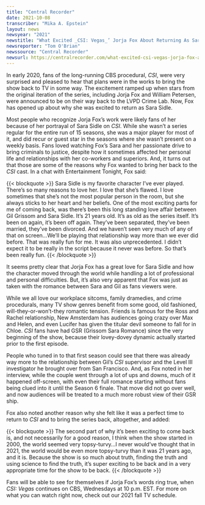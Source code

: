 ```yaml
---
title: "Central Recorder"
date: 2021-10-08
transcriber: "Mika A. Epstein"
layout: news
newsyear: "2021"
newstitle: "What Excited _CSI: Vegas_’ Jorja Fox About Returning As Sara Sidle"
newsreporter: "Tom O'Brian"
newssource: "Central Recorder"
newsurl: https://centralrecorder.com/what-excited-csi-vegas-jorja-fox-about-returning-as-sara-sidle/
---
```


In early 2020, fans of the long-running CBS procedural, _CSI_, were very surprised and pleased to hear that plans were in the works to bring the show back to TV in some way. The excitement ramped up when stars from the original iteration of the series, including Jorja Fox and William Petersen, were announced to be on their way back to the LVPD Crime Lab. Now, Fox has opened up about why she was excited to return as Sara Sidle.

Most people who recognize Jorja Fox’s work were likely fans of her because of her portrayal of Sara Sidle on _CSI_. While she wasn’t a series regular for the entire run of 15 seasons, she was a major player for most of it, and did recur or guest star in the seasons where she wasn’t present on a weekly basis. Fans loved watching Fox’s Sara and her passionate drive to bring criminals to justice, despite how it sometimes affected her personal life and relationships with her co-workers and superiors. And, it turns out that those are some of the reasons why Fox wanted to bring her back to the _CSI_ cast. In a chat with Entertainment Tonight, Fox said:

{{< blockquote >}}
Sara Sidle is my favorite character I’ve ever played. There’s so many reasons to love her. I love that she’s flawed. I love sometimes that she’s not the most popular person in the room, but she always sticks to her heart and her beliefs. One of the most exciting parts for me of coming back, was there’s been this long standing love affair between Gil Grissom and Sara Sidle. It’s 21 years old. It’s as old as the series itself. It’s been on again, it’s been off again. They’ve been separated, they’ve been married, they’ve been divorced. And we haven’t seen very much of any of that on screen…We’ll be playing that relationship way more than we ever did before. That was really fun for me. It was also unprecedented. I didn’t expect it to be really in the script because it never was before. So that’s been really fun.
{{< /blockquote >}}

It seems pretty clear that Jorja Fox has a great love for Sara Sidle and how the character moved through the world while handling a lot of professional and personal difficulties. But, it’s also very apparent that Fox was just as taken with the romance between Sara and Gil as fans viewers were.

While we all love our workplace sitcoms, family dramedies, and crime procedurals, many TV show genres benefit from some good, old fashioned, will-they-or-won’t-they romantic tension. Friends is famous for the Ross and Rachel relationship, New Amsterdam has audiences going crazy over Max and Helen, and even Lucifer has given the titular devil someone to fall for in Chloe. _CSI_ fans have had GSR (Grissom Sara Romance) since the very beginning of the show, because their lovey-dovey dynamic actually started prior to the first episode.

People who tuned in to that first season could see that there was already way more to the relationship between Gil’s _CSI_ supervisor and the Level III investigator he brought over from San Francisco. And, as Fox noted in her interview, while the couple went through a lot of ups and downs, much of it happened off-screen, with even their full romance starting without fans being clued into it until the Season 6 finale. That move did not go over well, and now audiences will be treated to a much more robust view of their GSR ship.

Fox also noted another reason why she felt like it was a perfect time to return to _CSI_ and to bring the series back, altogether, and added:

{{< blockquote >}}
The second part of why it’s been exciting to come back is, and not necessarily for a good reason, I think when the show started in 2000, the world seemed very topsy-turvy…I never would’ve thought that in 2021, the world would be even more topsy-turvy than it was 21 years ago, and it is. Because the show is so much about truth, finding the truth and using science to find the truth, it’s super exciting to be back and in a very appropriate time for the show to be back.
{{< /blockquote >}}

Fans will be able to see for themselves if Jorja Fox’s words ring true, when _CSI: Vegas_ continues on CBS, Wednesdays at 10 p.m. EST. For more on what you can watch right now, check out our 2021 fall TV schedule.
